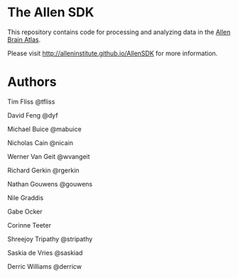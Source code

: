 # The Allen SDK

This repository contains code for processing and analyzing data
in the [Allen Brain Atlas](http://brain-map.org/).

Please visit http://alleninstitute.github.io/AllenSDK for more information.

# Authors

Tim Fliss @tfliss

David Feng @dyf

Michael Buice @mabuice

Nicholas Cain @nicain

Werner Van Geit @wvangeit

Richard Gerkin @rgerkin

Nathan Gouwens @gouwens

Nile Graddis

Gabe Ocker

Corinne Teeter

Shreejoy Tripathy @stripathy

Saskia de Vries @saskiad

Derric Williams @derricw


